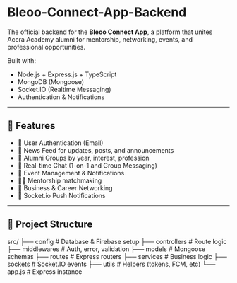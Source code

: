# Bleoo-Connect-App-Backend
The official backend for the **Bleoo Connect App**, a platform that unites Accra Academy alumni for mentorship, networking, events, and professional opportunities.


Built with:
- Node.js + Express.js + TypeScript
- MongoDB (Mongoose)
- Socket.IO (Realtime Messaging)
- Authentication & Notifications

---

## 🚀 Features

- 🔐 User Authentication (Email)
- 📢 News Feed for updates, posts, and announcements
- 👥 Alumni Groups by year, interest, profession
- 💬 Real-time Chat (1-on-1 and Group Messaging)
- 📅 Event Management & Notifications
- 🧑‍🎓 Mentorship matchmaking
- 🎯 Business & Career Networking
- 🔔 Socket.io Push Notifications

---

## 🧱 Project Structure

src/
├── config # Database & Firebase setup
├── controllers # Route logic
├── middlewares # Auth, error, validation
├── models # Mongoose schemas
├── routes # Express routers
├── services # Business logic
├── sockets # Socket.IO events
├── utils # Helpers (tokens, FCM, etc)
└── app.js # Express instance
